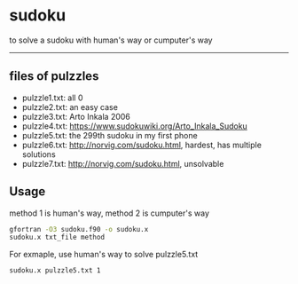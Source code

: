 # sudoku
to solve a sudoku with human's way or cumputer's way

-----------------------------
## files of pulzzles
* pulzzle1.txt: all 0
* pulzzle2.txt: an easy case
* pulzzle3.txt: Arto Inkala 2006
* pulzzle4.txt: https://www.sudokuwiki.org/Arto_Inkala_Sudoku
* pulzzle5.txt: the 299th sudoku in my first phone
* pulzzle6.txt: http://norvig.com/sudoku.html, hardest, has multiple solutions
* pulzzle7.txt: http://norvig.com/sudoku.html, unsolvable

## Usage
method 1 is human's way, method 2 is cumputer's way

```bash
gfortran -O3 sudoku.f90 -o sudoku.x
sudoku.x txt_file method
```

For exmaple, use human's way to solve pulzzle5.txt
```bash
sudoku.x pulzzle5.txt 1
```
